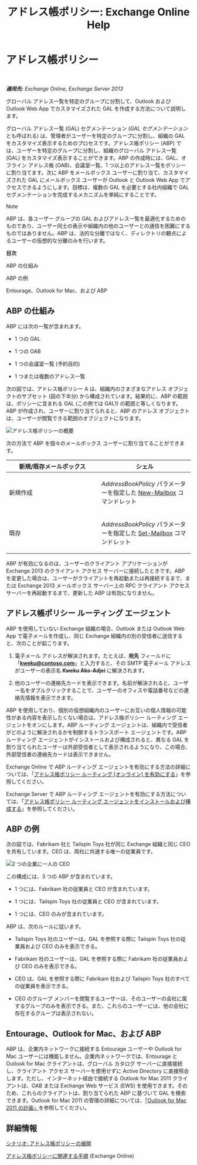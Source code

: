﻿---
title: 'アドレス帳ポリシー: Exchange Online Help'
TOCTitle: アドレス帳ポリシー
ms:assetid: d0a916a1-e3ed-49ae-b116-a559be0dcce6
ms:mtpsurl: https://technet.microsoft.com/ja-jp/library/Hh529948(v=EXCHG.150)
ms:contentKeyID: 49896487
ms.date: 05/22/2018
mtps_version: v=EXCHG.150
ms.translationtype: HT
---

# アドレス帳ポリシー

 

_**適用先:** Exchange Online, Exchange Server 2013_

グローバル アドレス一覧を特定のグループに分割して、Outlook および Outlook Web App でカスタマイズされた GAL を作成する方法について説明します。

グローバル アドレス一覧 (GAL) セグメンテーション (*GAL セグメンテーション*とも呼ばれる) は、管理者がユーザーを特定のグループに分割し、組織の GAL をカスタマイズ表示するためのプロセスです。アドレス帳ポリシー (ABP) では、ユーザーを特定のグループに分割し、組織のグローバル アドレス一覧 (GAL) をカスタマイズ表示することができます。ABP の作成時には、GAL、オフライン アドレス帳 (OAB)、会議室一覧、1 つ以上のアドレス一覧をポリシーに割り当てます。次に ABP をメールボックス ユーザーに割り当て、カスタマイズされた GAL にメールボックス ユーザーが Outlook と Outlook Web App でアクセスできるようにします。目標は、複数の GAL を必要とする社内組織で GAL セグメンテーションを完成するメカニズムを単純にすることです。


> [!NOTE]
> ABP は、各ユーザー グループの GAL およびアドレス一覧を最適化するためのものであり、ユーザー同士の表示や組織内の他のユーザーとの通信を困難にするものではありません。ABP は、法的な分離ではなく、ディレクトリの観点によるユーザーの仮想的な分離のみを行います。



**目次**

ABP の仕組み

ABP の例

Entourage、Outlook for Mac、および ABP

## ABP の仕組み

ABP には次の一覧が含まれます。

  - 1 つの GAL

  - 1 つの OAB

  - 1 つの会議室一覧 (予約目的)

  - 1 つまたは複数のアドレス一覧

次の図では、アドレス帳ポリシー A は、組織内のさまざまなアドレス オブジェクトのサブセット (図の下半分) から構成されています。結果的に、ABP の範囲は、ポリシーに含まれる GAL (この例では GAL1) の範囲と等しくなります。ABP が作成され、ユーザーに割り当てられると、ABP のアドレス オブジェクトは、ユーザーが閲覧できる範囲のオブジェクトになります。

![アドレス帳ポリシーの概要](images/Hh529948.68084064-7319-431b-be3b-0cce761258b1(EXCHG.150).gif "アドレス帳ポリシーの概要")

次の方法で ABP を個々のメールボックス ユーザーに割り当てることができます。


<table>
<colgroup>
<col style="width: 50%" />
<col style="width: 50%" />
</colgroup>
<thead>
<tr class="header">
<th>新規/既存メールボックス</th>
<th>シェル</th>
</tr>
</thead>
<tbody>
<tr class="odd">
<td><p>新規作成</p></td>
<td><p><em>AddressBookPolicy</em> パラメーターを指定した <a href="https://technet.microsoft.com/ja-jp/library/aa997663(v=exchg.150)">New-Mailbox</a> コマンドレット</p></td>
</tr>
<tr class="even">
<td><p>既存</p></td>
<td><p><em>AddressBookPolicy</em> パラメーターを指定した <a href="https://technet.microsoft.com/ja-jp/library/bb123981(v=exchg.150)">Set-Mailbox</a> コマンドレット</p>
<p></p></td>
</tr>
</tbody>
</table>


ABP が有効になるのは、ユーザーのクライアント アプリケーションが Exchange 2013 のクライアント アクセス サーバーに接続したときです。ABP を変更した場合は、ユーザーがクライアントを再起動または再接続するまで、または Exchange 2013 メールボックス サーバー上の RPC クライアント アクセス サーバーを再起動するまで、更新した ABP は有効になりません。

## アドレス帳ポリシー ルーティング エージェント

ABP を使用していない Exchange 組織の場合、Outlook または Outlook Web App で電子メールを作成し、同じ Exchange 組織内の別の受信者に送信すると、次のことが起こります。

1.  電子メール アドレスが解決されます。たとえば、<strong>宛先</strong> フィールドに「**kweku@contoso.com**」と入力すると、その SMTP 電子メール アドレスがユーザーの表示名 **Kweku Ako-Adjei** に解決されます。

2.  他のユーザーの連絡先カードを表示できます。名前が解決されると、ユーザー名をダブルクリックすることで、ユーザーのオフィスや電話番号などの連絡先情報を表示できます。

ABP を使用しており、個別の仮想組織内のユーザーにお互いの個人情報の可能性がある内容を表示したくない場合は、アドレス帳ポリシー ルーティング エージェントをオンにします。ABP ルーティング エージェントは、組織内で受信者がどのように解決されるかを制御するトランスポート エージェントです。ABP ルーティング エージェントがインストールおよび構成されると、異なる GAL を割り当てられたユーザーは外部受信者として表示されるようになり、この場合、外部受信者の連絡先カードは表示できません。

Exchange Online で ABP ルーティング エージェントを有効にする方法の詳細については、「[アドレス帳ポリシー ルーティング \[オンライン\] を有効にする](https://technet.microsoft.com/ja-jp/library/jj891095\(v=exchg.150\))」を参照してください。

Exchange Server で ABP ルーティング エージェントを有効にする方法については、「[アドレス帳ポリシー ルーティング エージェントをインストールおよび構成する](install-and-configure-the-address-book-policy-routing-agent-exchange-2013-help.md)」を参照してください。

## ABP の例

次の図では、Fabrikam 社と Tailspin Toys 社が同じ Exchange 組織と同じ CEO を共有しています。CEO は、両社に共通する唯一の従業員です。

![2 つの企業に一人の CEO](images/Hh529948.c87a5654-d456-4688-acb2-0be15ba1cda6(EXCHG.150).gif "2 つの企業に一人の CEO")

この構成には、3 つの ABP が含まれています。

  - 1 つには、Fabrikam 社の従業員と CEO が含まれています。

  - 1 つには、Tailspin Toys 社の従業員と CEO が含まれています。

  - 1 つには、CEO のみが含まれています。

ABP は、次のルールに従います。

  - Tailspin Toys 社のユーザーは、GAL を参照する際に Tailspin Toys 社の従業員および CEO のみを表示できる。

  - Fabrikam 社のユーザーは、GAL を参照する際に Fabrikam 社の従業員および CEO のみを表示できる。

  - CEO は、GAL を参照する際に Fabrikam 社および Tailspin Toys 社のすべての従業員を表示できる。

  - CEO のグループ メンバーを閲覧するユーザーは、そのユーザーの会社に属するグループのみを表示できる。また、これらのユーザーには、他の会社に存在するグループは表示されない。

## Entourage、Outlook for Mac、および ABP

ABP は、企業内ネットワークに接続する Entourage ユーザーや Outlook for Mac ユーザーには機能しません。企業内ネットワークでは、Entourage と Outlook for Mac クライアントは、グローバル カタログ サーバーに直接接続し、クライアント アクセス サーバーを使用せずに Active Directory に直接照会します。ただし、インターネット経由で接続する Outlook for Mac 2011 クライアントは、OAB または Exchange Web サービス (EWS) を使用できます。そのため、これらのクライアントは、割り当てられた ABP に基づいて GAL を検索できます。Outlook for Mac 2011 の管理の詳細については、[「Outlook for Mac 2011 の計画」](https://go.microsoft.com/fwlink/p/?linkid=231878)を参照してください。

## 詳細情報

[シナリオ: アドレス帳ポリシーの展開](scenario-deploying-address-book-policies-exchange-2013-help.md)

[アドレス帳ポリシーに関連する手順](https://technet.microsoft.com/ja-jp/library/jj891096\(v=exchg.150\)) (Exchange Online)

